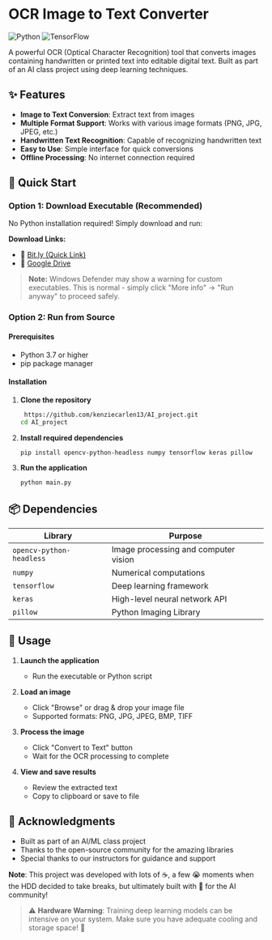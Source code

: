 # OCR Image to Text Converter

![Python](https://img.shields.io/badge/python-v3.7+-blue.svg)
![TensorFlow](https://img.shields.io/badge/TensorFlow-2.x-orange.svg)

A powerful OCR (Optical Character Recognition) tool that converts images containing handwritten or printed text into editable digital text. Built as part of an AI class project using deep learning techniques.

## ✨ Features

- **Image to Text Conversion**: Extract text from images
- **Multiple Format Support**: Works with various image formats (PNG, JPG, JPEG, etc.)
- **Handwritten Text Recognition**: Capable of recognizing handwritten text
- **Easy to Use**: Simple interface for quick conversions
- **Offline Processing**: No internet connection required

## 🚀 Quick Start

### Option 1: Download Executable (Recommended)

No Python installation required! Simply download and run:

**Download Links:**
- 🔗 [Bit.ly (Quick Link)](https://bit.ly/aiexe_drive)
- 📁 [Google Drive](https://drive.google.com/drive/u/6/folders/1uyTis5csoT9GumOYGdypHXQ64ZjvKp2p)

> **Note:** Windows Defender may show a warning for custom executables. This is normal - simply click "More info" → "Run anyway" to proceed safely.

### Option 2: Run from Source

#### Prerequisites

- Python 3.7 or higher
- pip package manager

#### Installation

1. **Clone the repository**
   ```bash
    https://github.com/kenziecarlen13/AI_project.git
   cd AI_project
   ```

2. **Install required dependencies**
   ```bash
   pip install opencv-python-headless numpy tensorflow keras pillow
   ```

3. **Run the application**
   ```python
   python main.py
   ```

## 📦 Dependencies

| Library | Purpose |
|---------|---------|
| `opencv-python-headless` | Image processing and computer vision |
| `numpy` | Numerical computations |
| `tensorflow` | Deep learning framework |
| `keras` | High-level neural network API |
| `pillow` | Python Imaging Library |

## 🔧 Usage

1. **Launch the application**
   - Run the executable or Python script
   
2. **Load an image**
   - Click "Browse" or drag & drop your image file
   - Supported formats: PNG, JPG, JPEG, BMP, TIFF
   
3. **Process the image**
   - Click "Convert to Text" button
   - Wait for the OCR processing to complete
   
4. **View and save results**
   - Review the extracted text
   - Copy to clipboard or save to file


## 🙏 Acknowledgments

- Built as part of an AI/ML class project
- Thanks to the open-source community for the amazing libraries
- Special thanks to our instructors for guidance and support


**Note**: This project was developed with lots of ☕, a few 😭 moments when the HDD decided to take breaks, but ultimately built with 💖 for the AI community!

> ⚠️ **Hardware Warning**: Training deep learning models can be intensive on your system. Make sure you have adequate cooling and storage space! 🧊
